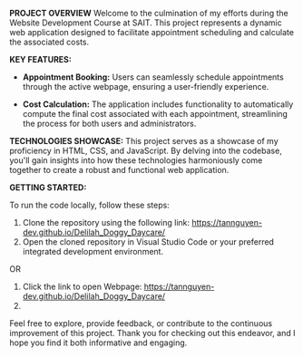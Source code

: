 **PROJECT OVERVIEW**
Welcome to the culmination of my efforts during the Website Development Course at SAIT. This project represents 
a dynamic web application designed to facilitate appointment scheduling and calculate the associated costs.

**KEY FEATURES:**
- **Appointment Booking:** Users can seamlessly schedule appointments through the active webpage, ensuring a user-friendly experience.
  
- **Cost Calculation:** The application includes functionality to automatically compute the final cost associated with each appointment,
  streamlining the process for both users and administrators.

**TECHNOLOGIES SHOWCASE:**
This project serves as a showcase of my proficiency in HTML, CSS, and JavaScript. By delving into the codebase, you'll gain insights into
how these technologies harmoniously come together to create a robust and functional web application.

**GETTING STARTED:**

To run the code locally, follow these steps:
1. Clone the repository using the following link: https://tannguyen-dev.github.io/Delilah_Doggy_Daycare/
2. Open the cloned repository in Visual Studio Code or your preferred integrated development environment.

OR

1. Click the link to open Webpage:  https://tannguyen-dev.github.io/Delilah_Doggy_Daycare/
2. 
Feel free to explore, provide feedback, or contribute to the continuous improvement of this project. Thank you for checking out this endeavor, and I hope you find it both informative and engaging.
